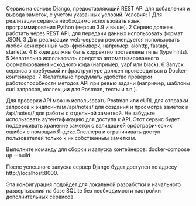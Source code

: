 Cервис на основе Django, предоставляющий REST API для добавления и вывода заметок, с учетом указанных условий.
Условия:
1 Для реализации сервиса необходимо использовать язык программирования Python (версия 3.9 и выше).
2 Сервис должен работать через REST API, для передачи данных использовать формат JSON.
3 Для реализации web-сервера рекомендуется использовать любой асинхронный web-фреймворк, например: aiohttp, fastapi, starlette.
4 В коде должны быть корректно поставлены типы (type hints).
5 Желательно использовать средства автоматизированного форматирования исходного кода (например, yapf или black).
6 Запуск сервиса в требуемой инфраструктуре должен производиться в Docker-контейнере.
7 Желательно продумать удобство проверки работоспособности методов API при ревью задачи (например, шаблоны curl запросов, коллекции для Postman, тесты и т.п.).



Для проверки API можно использовать Postman или cURL для отправки запросов к эндпоинтам /api/notes/ для создания и просмотра заметок и /api/notes/<id>/ для работы с отдельной заметкой. Не забудьте использовать аутентификацию для доступа к API.
Этот сервис будет поддерживать хранение заметок с валидацией орфографических ошибок с помощью Яндекс.Спеллера и ограничивать доступ пользователей только к их собственным заметкам.


Выполните команду для сборки и запуска контейнеров:
docker-compose up --build

После успешного запуска сервер Django будет доступен по адресу http://localhost:8000.

Эта конфигурация подойдет для локальной разработки и начального развертывания на базе SQLite без необходимости настройки дополнительных сервисов.
